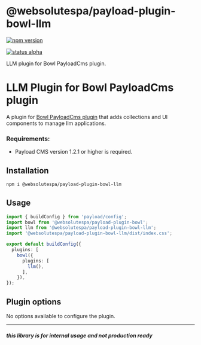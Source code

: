 # @websolutespa/payload-plugin-bowl-llm

[![npm version](https://badge.fury.io/js/%40websolutespa%2Fpayload-plugin-bowl-llm.svg)](https://badge.fury.io/js/%40websolutespa%2Fpayload-plugin-bowl-llm)

[![status alpha](https://img.shields.io/badge/status-alpha-red.svg)](https://shields.io/)

LLM plugin for Bowl PayloadCms plugin.

# LLM Plugin for Bowl PayloadCms plugin

A plugin for [Bowl PayloadCms plugin](https://www.npmjs.com/package/@websolutespa/payload-plugin-bowl) that adds collections and UI components to manage llm applications.

### Requirements:

- Payload CMS version 1.2.1 or higher is required.

## Installation

```bash
npm i @websolutespa/payload-plugin-bowl-llm
```

## Usage

```ts
import { buildConfig } from 'payload/config';
import bowl from '@websolutespa/payload-plugin-bowl';
import llm from '@websolutespa/payload-plugin-bowl-llm';
import '@websolutespa/payload-plugin-bowl-llm/dist/index.css';

export default buildConfig({
  plugins: [
    bowl({
      plugins: [
        llm(),
      ],
    }),
});
```

## Plugin options

No options available to configure the plugin.

---

##### *this library is for internal usage and not production ready*
